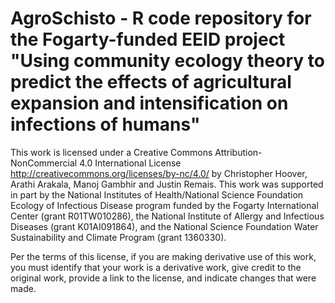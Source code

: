 # AgroSchisto - R code repository for the Fogarty-funded EEID project "Using community ecology theory to predict the effects of agricultural expansion and intensification on infections of humans"

This work is licensed under a Creative Commons Attribution-NonCommercial 4.0 International License
<http://creativecommons.org/licenses/by-nc/4.0/> by Christopher Hoover, Arathi Arakala, Manoj Gambhir 
and Justin Remais. This work was supported in part by the National Institutes of Health/National Science 
Foundation Ecology of Infectious Disease program funded by the Fogarty International Center 
(grant R01TW010286), the National Institute of Allergy and Infectious Diseases (grant K01AI091864), 
and the National Science Foundation Water Sustainability and Climate Program (grant 1360330).

Per the terms of this license, if you are making derivative use of this work, you must identify that your work is a derivative work, give credit to the original work, provide a link to the license, and indicate changes that were made.
